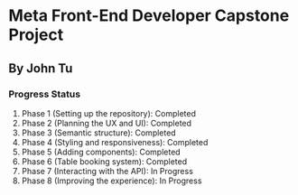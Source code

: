 # Meta Front-End Developer Capstone Project
## By John Tu

### Progress Status
1. Phase 1 (Setting up the repository): Completed
2. Phase 2 (Planning the UX and UI): Completed
3. Phase 3 (Semantic structure): Completed
4. Phase 4 (Styling and responsiveness): Completed
5. Phase 5 (Adding components): Completed
6. Phase 6 (Table booking system): Completed
7. Phase 7 (Interacting with the API): In Progress
8. Phase 8 (Improving the experience): In Progress
